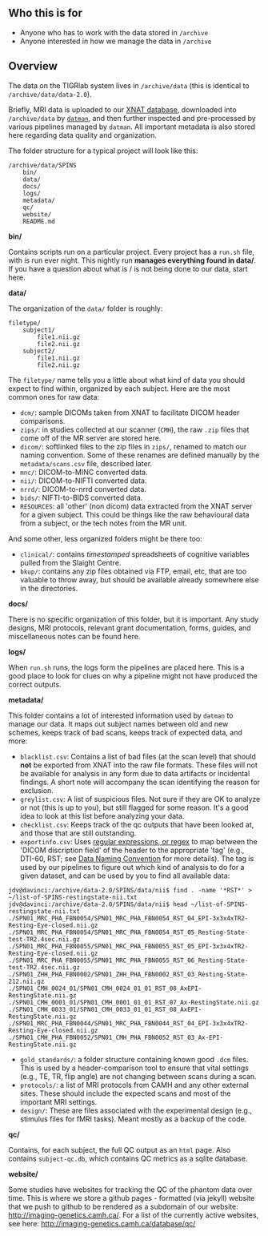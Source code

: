 ## Who this is for
   - Anyone who has to work with the data stored in `/archive`
   - Anyone interested in how we manage the data in `/archive`

## Overview
The data on the TIGRlab system lives in `/archive/data` (this is identical to `/archive/data/data-2.0`).

Briefly, MRI data is uploaded to our [XNAT database](http://da55.pet.utoronto.ca:5004), downloaded into `/archive/data` by [`datman`](https://github.com/TIGRLab/datman), and then further inspected and pre-processed by various pipelines managed by `datman`. All important metadata is also stored here regarding data quality and organization.

The folder structure for a typical project will look like this:
```
/archive/data/SPINS
    bin/
    data/
    docs/
    logs/
    metadata/
    qc/
    website/
    README.md
```

**bin/**

Contains scripts run on a particular project. Every project has a `run.sh` file, with is run ever night. This nightly run **manages everything found in data/**. If you have a question about what is / is not being done to our data, start here.

**data/**

The organization of the `data/` folder is roughly:

```
filetype/
    subject1/
        file1.nii.gz
        file2.nii.gz
    subject2/
        file1.nii.gz
        file2.nii.gz
```

The `filetype/` name tells you a little about what kind of data you should expect to find within, organized by each subject. Here are the most common ones for raw data:

+ `dcm/`: sample DICOMs taken from XNAT to facilitate DICOM header comparisons.
+ `zips/`: in studies collected at our scanner (`CMH`), the raw `.zip` files that come off of the MR server are stored here.
+ `dicom/`: softlinked files to the zip files in `zips/`, renamed to match our naming convention. Some of these renames are defined manually by the `metadata/scans.csv` file, described later.
+ `mnc/`: DICOM-to-MINC converted data.
+ `nii/`: DICOM-to-NIFTI converted data.
+ `nrrd/`: DICOM-to-nrrd converted data.
+ `bids/`: NIFTI-to-BIDS converted data.
+ `RESOURCES`: all 'other' (non dicom) data extracted from the XNAT server for a given subject. This could be things like the raw behavioural data from a subject, or the tech notes from the MR unit.

And some other, less organized folders might be there too:

+ `clinical/`: contains *timestamped* spreadsheets of cognitive variables pulled from the Slaight Centre.
+ `bkup/`: contains any zip files obtained via FTP, email, etc, that are too valuable to throw away, but should be available already somewhere else in the directories.

**docs/**

There is no specific organization of this folder, but it is important. Any study designs, MRI protocols, relevant grant documentation, forms, guides, and miscellaneous notes can be found here.

**logs/**

When `run.sh` runs, the logs form the pipelines are placed here. This is a good place to look for clues on why a pipeline might not have produced the correct outputs.

**metadata/**

This folder contains a lot of interested information used by `datman` to manage our data. It maps out subject names between old and new schemes, keeps track of bad scans, keeps track of expected data, and more:

+ `blacklist.csv`: Contains a list of bad files (at the scan level) that should **not** be exported from XNAT into the raw file formats. These files will not be available for analysis in any form due to data artifacts or incidental findings. A short note will accompany the scan identifying the reason for exclusion.
+ `greylist.csv`: A list of suspicious files. Not sure if they are OK to analyze or not (this is up to you), but still flagged for some reason. It's a good idea to look at this list before analyzing your data.
+ `checklist.csv`: Keeps track of the qc outputs that have been looked at, and those that are still outstanding.
+ `exportinfo.csv`: Uses [regular expressions, or regex](http://www.aivosto.com/vbtips/regex.html) to map between the 'DICOM discription field' of the header to the appropriate 'tag' (e.g., DTI-60, RST; see [Data Naming Convention](/data/Data-Naming) for more details). The tag is used by our pipelines to figure out which kind of analysis to do for a given dataset, and can be used by you to find all available data:

```
jdv@davinci:/archive/data-2.0/SPINS/data/nii$ find . -name '*RST*' > ~/list-of-SPINS-restingstate-nii.txt
jdv@davinci:/archive/data-2.0/SPINS/data/nii$ head ~/list-of-SPINS-restingstate-nii.txt
./SPN01_MRC_PHA_FBN0054/SPN01_MRC_PHA_FBN0054_RST_04_EPI-3x3x4xTR2-Resting-Eye-closed.nii.gz
./SPN01_MRC_PHA_FBN0054/SPN01_MRC_PHA_FBN0054_RST_05_Resting-State-test-TR2.4sec.nii.gz
./SPN01_MRC_PHA_FBN0055/SPN01_MRC_PHA_FBN0055_RST_05_EPI-3x3x4xTR2-Resting-Eye-closed.nii.gz
./SPN01_MRC_PHA_FBN0055/SPN01_MRC_PHA_FBN0055_RST_06_Resting-State-test-TR2.4sec.nii.gz
./SPN01_ZHH_PHA_FBN0002/SPN01_ZHH_PHA_FBN0002_RST_03_Resting-State-212.nii.gz
./SPN01_CMH_0024_01/SPN01_CMH_0024_01_01_RST_08_AxEPI-RestingState.nii.gz
./SPN01_CMH_0001_01/SPN01_CMH_0001_01_01_RST_07_Ax-RestingState.nii.gz
./SPN01_CMH_0033_01/SPN01_CMH_0033_01_01_RST_08_AxEPI-RestingState.nii.gz
./SPN01_MRC_PHA_FBN0044/SPN01_MRC_PHA_FBN0044_RST_04_EPI-3x3x4xTR2-Resting-Eye-closed.nii.gz
./SPN01_CMH_PHA_FBN0052/SPN01_CMH_PHA_FBN0052_RST_03_Ax-EPI-RestingState.nii.gz
```

+ `gold_standards/`: a folder structure containing known good `.dcm` files. This is used by a header-comparison tool to ensure that vital settings (e.g., TE, TR, flip angle) are not changing between scans during a scan.
+ `protocols/`: a list of MRI protocols from CAMH and any other external sites. These should include the expected scans and most of the important MRI settings.
+ `design/`: These are files associated with the experimental design (e.g., stimulus files for fMRI tasks). Meant mostly as a backup of the code.

**qc/**

Contains, for each subject, the full QC output as an `html` page. Also contains `subject-qc.db`, which contains QC metrics as a sqlite database.

**website/**

Some studies have websites for tracking the QC of the phantom data over time. This is where we store a github pages - formatted (via jekyll) website that we push to github to be rendered as a subdomain of our website: http://imaging-genetics.camh.ca/. For a list of the currently active websites, see here: http://imaging-genetics.camh.ca/database/qc/

